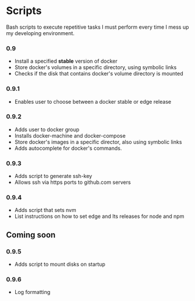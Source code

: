 # Scripts

Bash scripts to execute repetitive tasks I must perform every time I mess up my developing environment.

### 0.9
* Install a specified **stable** version of docker
* Store docker's volumes in a specific directory, using symbolic links
* Checks if the disk that contains docker's volume directory is mounted

### 0.9.1
* Enables user to choose between a docker stable or edge release

### 0.9.2
* Adds user to docker group
* Installs docker-machine and docker-compose
* Store docker's images in a specific director, also using symbolic links
* Adds autocomplete for docker's commands.

### 0.9.3
* Adds script to generate ssh-key
* Allows ssh via https ports to github.com servers

### 0.9.4
* Adds script that sets nvm
* List instructions on how to set edge and lts releases for node and npm

## Coming soon

### 0.9.5
* Adds script to mount disks on startup

### 0.9.6
* Log formatting
